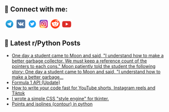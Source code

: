 ## 🔎 Connect with me:
[<img src="https://github.com/bullbesh/bullbesh/blob/main/images/Telegram.png" width="32" height="32" />](https://t.me/bullbesh)
[<img src="https://github.com/bullbesh/bullbesh/blob/main/images/VK.png" width="32" height="32" />](https://vk.com/bullbesh)
[<img src="https://github.com/bullbesh/bullbesh/blob/main/images/Twitter.png" width="32" height="32" />](https://twitter.com/bullbesh1)
[<img src="https://github.com/bullbesh/bullbesh/blob/main/images/Instagram.png" width="32" height="32" />](https://www.instagram.com/bullbesh)
[<img src="https://github.com/bullbesh/bullbesh/blob/main/images/Reddit.png" width="32" height="32" />](https://www.reddit.com/user/bullbesh)
[<img src="https://github.com/bullbesh/bullbesh/blob/main/images/YouTube.png" width="32" height="32" />](https://www.youtube.com/channel/UCtfjRs6uzgq5mfm8S06WTcg)

## 📕 Latest r/Python Posts
<!-- BLOG-POST-LIST:START -->
- [One day a student came to Moon and said, &quot;I understand how to make a better garbage collector. We must keep a reference count of the pointers to each cons.&quot; Moon patiently told the student the following story: One day a student came to Moon and said, &quot;I understand how to make a better garbage...](https://www.reddit.com/r/Python/comments/y973cr/one_day_a_student_came_to_moon_and_said_i/)
- [Formula 1 API &lpar;Update&rpar;](https://www.reddit.com/r/Python/comments/y9487s/formula_1_api_update/)
- [How to write your code fast for YouTube shorts, Instagram reels and Tiktok](https://www.reddit.com/r/Python/comments/y91irs/how_to_write_your_code_fast_for_youtube_shorts/)
- [I wrote a simple CSS &quot;style engine&quot; for tkinter.](https://www.reddit.com/r/Python/comments/y90kh0/i_wrote_a_simple_css_style_engine_for_tkinter/)
- [Points and isolines &lpar;contour&rpar; in python](https://www.reddit.com/r/Python/comments/y8woec/points_and_isolines_contour_in_python/)
<!-- BLOG-POST-LIST:END -->
